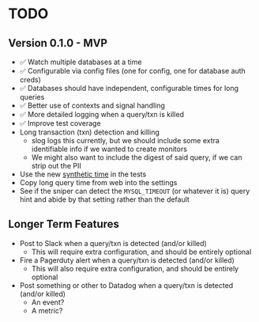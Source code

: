 # TODO

## Version 0.1.0 - MVP

- ✅ Watch multiple databases at a time
- ✅ Configurable via config files (one for config, one for database auth creds)
- ✅ Databases should have independent, configurable times for long queries
- ✅ Better use of contexts and signal handling
- ✅ More detailed logging when a query/txn is killed
- ✅ Improve test coverage
- Long transaction (txn) detection and killing
  - slog logs this currently, but we should include some extra identifiable info if we wanted to create monitors
  - We might also want to include the digest of said query, if we can strip out the PII
- Use the new [synthetic time](https://antonz.org/go-1-25/#synthetic-time-for-testing) in the tests
- Copy long query time from web into the settings
- See if the sniper can detect the `MYSQL_TIMEOUT` (or whatever it is) query hint and abide by that setting rather than the default

## Longer Term Features

- Post to Slack when a query/txn is detected (and/or killed)
  - This will require extra configuration, and should be entirely optional
- Fire a Pagerduty alert when a query/txn is detected (and/or killed)
  - This will also require extra configuration, and should be entirely optional
- Post something or other to Datadog when a query/txn is detected (and/or killed)
  - An event?
  - A metric?
